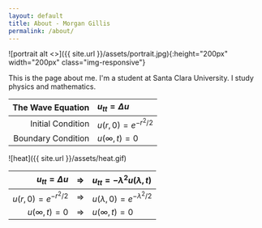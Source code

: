 ```yaml
---
layout: default
title: About - Morgan Gillis
permalink: /about/
---
```


![portrait alt <>]({{ site.url }}/assets/portrait.jpg){:height="200px" width="200px" class="img-responsive"}

This is the page about me. I'm a student at Santa Clara University. I study physics and mathematics.

|The Wave Equation |$u_{tt} = \Delta u$  |
|-----------------:|:--------------------|
|Initial Condition |$u(r,0) = e^{-r^2/2}$|
|Boundary Condition|$u(\infty,t) = 0$    |

![heat]({{ site.url }}/assets/heat.gif)

|$u_{tt} = \Delta u$  |$\Rightarrow$|$u_{tt} = -\lambda^2 u(\lambda,t)$|
|--------------------:|:-----------:|:---------------------------------|
|$u(r,0) = e^{-r^2/2}$|$\Rightarrow$|$u(\lambda,0) = e^{-\lambda^2/2}$ |
|$u(\infty,t) = 0$    |$\Rightarrow$|$u(\infty,t) = 0$                 |

